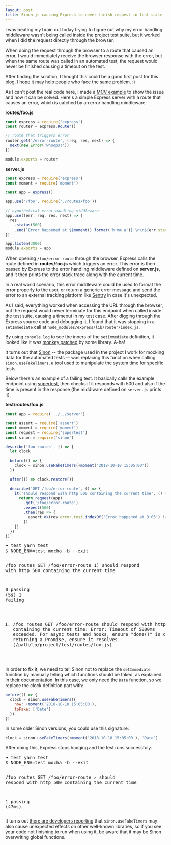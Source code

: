 ```yaml
---
layout: post
title: Sinon.js causing Express to never finish request in test suite
---
```


I was beating my brain out today trying to figure out why my error handling middleware wasn't being called inside the project test suite, but it worked when I did the request directly through the browser.

When doing the request through the browser to a route that caused an error, I would immediately receive the browser response with the error, but when the same route was called in an automated test, the request would never be finished causing a timeout on the test.

After finding the solution, I thought this could be a good first post for this blog. I hope it may help people who face the same problem. :)

As I can't post the real code here, I made a [MCV example](https://stackoverflow.com/help/mcve) to show the issue and how it can be solved. Here's a simple Express server with a route that causes an error, which is catched by an error handling middleware:

**routes/foo.js**
```js
const express = require('express')
const router = express.Router()

// route that triggers error
router.get('/error-route', (req, res, next) => {
  next(new Error('whoops!'))
})

module.exports = router
```

**server.js**
```js
const express = require('express')
const moment = require('moment')

const app = express()

app.use('/foo', require('./routes/foo'))

// hypothetical error handling middleware
app.use((err, req, res, next) => {
  res
    .status(500)
    .end(`Error happened at ${moment().format('h:mm a')}!\n\n${err.stack}`)
})

app.listen(3000)
module.exports = app
```

When opening `/foo/error-route` through the browser, Express calls the route defined in **routes/foo.js** which triggers an error. This error is then passed by Express to the error handling middleware defined on **server.js**, and it then prints the error stack trace along with the current time.

In a real world scenario, this error middleware could be used to format the error properly to the user, or return a generic error message and send the error to an external tracking platform like [Sentry](https://sentry.io) in case it's unexpected.

As I said, everything worked when accessing the URL through the browser, but the request would never terminate for this endpoint when called inside the test suite, causing a timeout in my test case. After digging through the Express source code and debugging it, I found that it was stopping in a `setImmediate` call at `node_modules/express/lib/router/index.js`.

By using `console.log` to see the inners of the `setImmediate` definition, it looked like it was [monkey patched](https://en.wikipedia.org/wiki/Monkey_patch) by some library. A-ha!

It turns out that [Sinon](https://sinonjs.org/) -- the package used in the project I work for mocking data for the automated tests -- was replacing this function when calling `sinon.useFakeTimers`, a tool used to manipulate the system time for specific tests.

Below there's an example of a failing test. It basically calls the example endpoint using [supertest](https://github.com/visionmedia/supertest), then checks if it responds with 500 and also if the time is present in the response (the middlware defined on `server.js` prints it).

**test/routes/foo.js**
```js
const app = require('../../server')

const assert = require('assert')
const moment = require('moment')
const request = require('supertest')
const sinon = require('sinon')

describe('foo routes', () => {
  let clock

  before(() => {
    clock = sinon.useFakeTimers(+moment('2018-10-10 15:05:00'))
  })

  after(() => clock.restore())

  describe('GET /foo/error-route', () => {
    it('should respond with http 500 containing the current time', () => {
      return request(app)
        .get('/foo/error-route')
        .expect(500)
        .then(res => {
          assert.ok(res.error.text.indexOf('Error happened at 3:05') !== -1)
        })
    })
  })
})
```

<div class="terminal">
  <pre><span class="arrow-success">➜</span> <span class="cwd">test</span> yarn test
<span class="dark-gray">$ NODE_ENV=test mocha -b --exit</span>

  /foo routes
    GET /foo/error-route
      <span class="red">1) should respond with http 500 containing the current time</span>

  <span class="green">0 passing</span> <span class="dark-gray">(5s)</span>
  <span class="red">1 failing</span>

  1) /foo routes
       GET /foo/error-route
         should respond with http 500 containing the current time:
     <span class="red">Error: Timeout of 5000ms exceeded. For async tests and hooks, ensure "done()" is called; if returning a Promise, ensure it resolves. (/path/to/project/test/routes/foo.js)</span>
</pre>
</div>

In order to fix it, we need to tell Sinon not to replace the `setImmediate` function by manually telling which functions should be faked, as explained in [their documentation](https://sinonjs.org/releases/v7.2.2/fake-timers/). In this case, we only need the `Date` function, so we replace the clock definition part with:

```js
before(() => {
  clock = sinon.useFakeTimers({
    now: +moment('2018-10-10 15:05:00'),
    toFake: ['Date']
  })
})
```

In some older Sinon versions, you could use this signature:

```js
clock = sinon.useFakeTimers(+moment('2018-10-10 15:05:00'), 'Date')
```

After doing this, Express stops hanging and the test runs successfuly.

<div class="terminal">
  <pre><span class="arrow-success">➜</span> <span class="cwd">test</span> yarn test
<span class="dark-gray">$ NODE_ENV=test mocha -b --exit</span>

  /foo routes
    GET /foo/error-route
      <span class="green">✓</span> should respond with http 500 containing the current time

  <span class="green">1 passing</span> <span class="dark-gray">(47ms)</span></pre>
</div>

It turns out [there are developers reporting](https://github.com/sinonjs/sinon/issues/960) that `sinon.useFakeTimers` may also cause unexpected effects on other well-known libraries, so if you see your code not finishing to run when using it, be aware that it may be Sinon overwriting global functions.